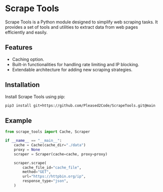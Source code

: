 # Scrape Tools

Scrape Tools is a Python module designed to simplify web scraping tasks. It provides a set of tools and utilities to extract data from web pages efficiently and easily.

## Features

- Caching option.
- Built-in functionalities for handling rate limiting and IP blocking.
- Extendable architecture for adding new scraping strategies.

## Installation

Install Scrape Tools using pip:

```bash
pip3 install git+https://github.com/Pleased2Code/ScrapeTools.git@main
```

## Example

```python
from scrape_tools import Cache, Scraper

if __name__ == "__main__":
    cache = Cache(cache_dir="./data")
    proxy = None
    scraper = Scraper(cache=cache, proxy=proxy)

    scraper.scrape(
        cache_file_id="cache_file",
        method="GET",
        url="https://httpbin.org/ip",
        response_type="json",
    )
```
